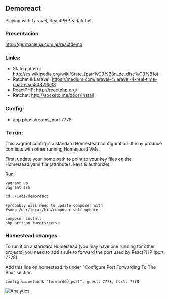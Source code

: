 ## Demoreact

Playing with Laravel, ReactPHP & Ratchet

### Presentación

http://germanlena.com.ar/reactdemo

### Links:
* State pattern: http://es.wikipedia.org/wiki/State_(patr%C3%B3n_de_dise%C3%B1o)
* Ratchet & Laravel: https://medium.com/laravel-4/laravel-4-real-time-chat-eaa550829538
* ReactPHP: http://reactphp.org/
* Ratchet: http://socketo.me/docs/install

### Config:

* app.php: streams_port 7778

### To run:

This vagrant config is a standard Homestead configuration. It may produce conflicts with other running Homestead VMs.

First, update your home path to point to your key files on the Homestead.yaml file (attributes: keys & authorize).

Run:

```
vagrant up
vagrant ssh

cd ./Code/demoreact

#probably will need to update composer with
#sudo /usr/local/bin/composer self-update

composer install
php artisan tweets:serve
```

### Homestead changes

To run it on a standard Homestead (you may have one running for other projects) you need to add a rule to forward the port used by ReactPHP (port 7778).

Add this line on homestead.rb under "Configure Port Forwarding To The Box" section

```
config.vm.network "forwarded_port", guest: 7778, host: 7778
```

[![Analytics](https://ga-beacon.appspot.com/UA-51467836-1/glena/demoreact)](http://germanlena.com.ar)
